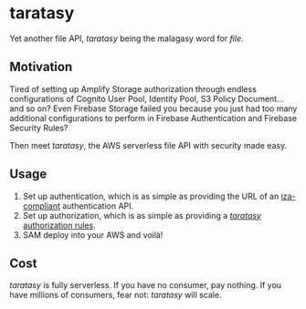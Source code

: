 # taratasy

Yet another file API, _taratasy_ being the malagasy word for _file_.

## Motivation

Tired of setting up Amplify Storage authorization through endless configurations of Cognito User Pool, Identity Pool, S3 Policy Document... and so on? Even Firebase Storage failed you because you just had too many additional configurations to perform in Firebase Authentication and Firebase Security Rules?

Then meet _taratasy_, the AWS serverless file API with security made easy.

## Usage

1. Set up authentication, which is as simple as providing the URL of an [iza-compliant](https://github.com/hei-school/iza) authentication API.
2. Set up authorization, which is as simple as providing a [_taratasy_ authorization rules](https://github.com/hei-school/taratasy/blob/main/functions/src/test/resources/authorizations-hei.csv).
3. SAM deploy into your AWS and voilà!

## Cost

_taratasy_ is fully serverless. If you have no consumer, pay nothing. If you have millions of consumers, fear not: _taratasy_ will scale.
